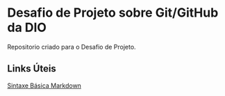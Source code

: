 # Desafio de Projeto sobre Git/GitHub da DIO
Repositorio criado para o Desafio de Projeto.

## Links Úteis
[Sintaxe Básica Markdown](https://www.markdownguide.org/basic-syntax/)
